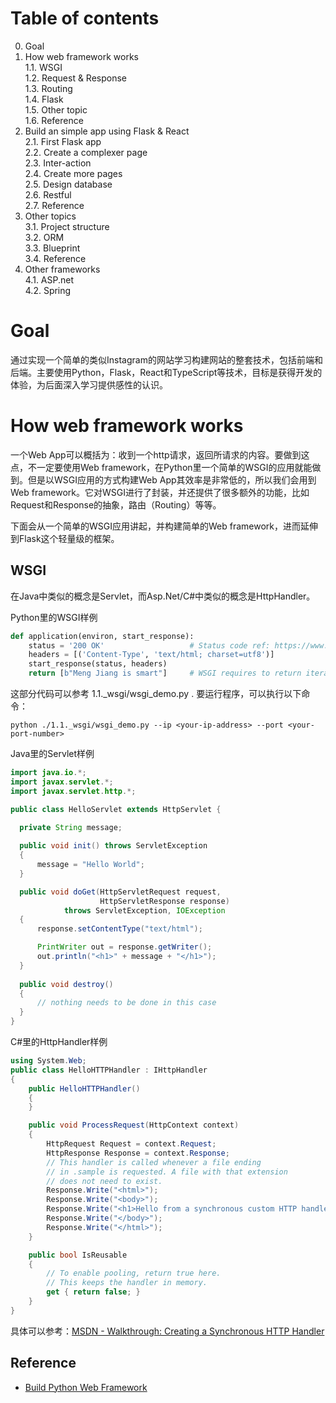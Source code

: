 # Table of contents
 0. Goal  
 1. How web framework works  
   1.1. WSGI  
   1.2. Request & Response  
   1.3. Routing  
   1.4. Flask  
   1.5. Other topic  
   1.6. Reference  
 2. Build an simple app using Flask & React  
   2.1. First Flask app  
   2.2. Create a complexer page  
   2.3. Inter-action  
   2.4. Create more pages  
   2.5. Design database  
   2.6. Restful  
   2.7. Reference  
 3. Other topics  
   3.1. Project structure  
   3.2. ORM  
   3.3. Blueprint  
   3.4. Reference  
 4. Other frameworks  
   4.1. ASP.net  
   4.2. Spring  


# Goal
通过实现一个简单的类似Instagram的网站学习构建网站的整套技术，包括前端和后端。主要使用Python，Flask，React和TypeScript等技术，目标是获得开发的体验，为后面深入学习提供感性的认识。


# How web framework works
一个Web App可以概括为：收到一个http请求，返回所请求的内容。要做到这点，不一定要使用Web framework，在Python里一个简单的WSGI的应用就能做到。但是以WSGI应用的方式构建Web App其效率是非常低的，所以我们会用到Web framework。它对WSGI进行了封装，并还提供了很多额外的功能，比如Request和Response的抽象，路由（Routing）等等。  
  
下面会从一个简单的WSGI应用讲起，并构建简单的Web framework，进而延伸到Flask这个轻量级的框架。  


## WSGI
在Java中类似的概念是Servlet，而Asp.Net/C#中类似的概念是HttpHandler。  

Python里的WSGI样例
``` python
def application(environ, start_response):
    status = '200 OK'                   # Status code ref: https://www.w3.org/Protocols/rfc2616/rfc2616-sec10.html
    headers = [('Content-Type', 'text/html; charset=utf8')]
    start_response(status, headers)
    return [b"Meng Jiang is smart"]     # WSGI requires to return iterable bytes literal
```
这部分代码可以参考 1.1._wsgi/wsgi_demo.py . 要运行程序，可以执行以下命令：
``` shell
python ./1.1._wsgi/wsgi_demo.py --ip <your-ip-address> --port <your-port-number>
```

Java里的Servlet样例
``` java
import java.io.*;
import javax.servlet.*;
import javax.servlet.http.*;

public class HelloServlet extends HttpServlet {
 
  private String message;

  public void init() throws ServletException
  {
      message = "Hello World";
  }

  public void doGet(HttpServletRequest request,
                    HttpServletResponse response)
            throws ServletException, IOException
  {
      response.setContentType("text/html");

      PrintWriter out = response.getWriter();
      out.println("<h1>" + message + "</h1>");
  }
  
  public void destroy()
  {
      // nothing needs to be done in this case
  }
}
```

C#里的HttpHandler样例
``` c#
using System.Web;
public class HelloHTTPHandler : IHttpHandler
{
    public HelloHTTPHandler()
    {
    }

    public void ProcessRequest(HttpContext context)
    {
        HttpRequest Request = context.Request;
        HttpResponse Response = context.Response;
        // This handler is called whenever a file ending 
        // in .sample is requested. A file with that extension
        // does not need to exist.
        Response.Write("<html>");
        Response.Write("<body>");
        Response.Write("<h1>Hello from a synchronous custom HTTP handler.</h1>");
        Response.Write("</body>");
        Response.Write("</html>");
    }

    public bool IsReusable
    {
        // To enable pooling, return true here.
        // This keeps the handler in memory.
        get { return false; }
    }
}
```
具体可以参考：[MSDN - Walkthrough: Creating a Synchronous HTTP Handler](https://msdn.microsoft.com/en-us/library/ms228090.aspx 'MSDN')


## Reference
* [Build Python Web Framework](http://ningning.today/2017/08/05/web/build-python-web-framework/ 'Implement a web framework')
